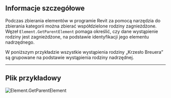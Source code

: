 ## Informacje szczegółowe
Podczas zbierania elementów w programie Revit za pomocą narzędzia do zbierania kategorii można zbierać współdzielone rodziny zagnieżdżone. Węzeł `Element.GetParentElement` pomaga określić, czy dane wystąpienie rodziny jest zagnieżdżone, na podstawie identyfikacji jego elementu nadrzędnego.

W poniższym przykładzie wszystkie wystąpienia rodziny „Krzesło Breuera” są grupowane na podstawie wystąpienia rodziny nadrzędnej.
___
## Plik przykładowy

![Element.GetParentElement](./Revit.Elements.Element.GetParentElement_img.jpg)
